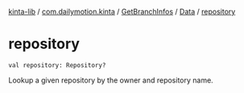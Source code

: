 [kinta-lib](../../../index.md) / [com.dailymotion.kinta](../../index.md) / [GetBranchInfos](../index.md) / [Data](index.md) / [repository](./repository.md)

# repository

`val repository: Repository?`

Lookup a given repository by the owner and repository name.

